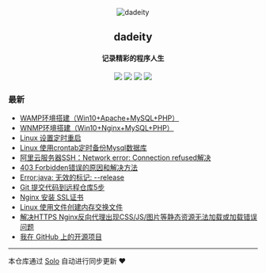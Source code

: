 <p align="center"><img alt="dadeity" src="https://avatars1.githubusercontent.com/u/42400738?v=4"></p><h2 align="center">
dadeity
</h2>

<h4 align="center">记录精彩的程序人生</h4>
<p align="center"><a title="dadeity" target="_blank" href="https://github.com/dadeity/solo-blog"><img src="https://img.shields.io/github/last-commit/dadeity/solo-blog.svg?style=flat-square&color=FF9900"></a>
<a title="GitHub repo size in bytes" target="_blank" href="https://github.com/dadeity/solo-blog"><img src="https://img.shields.io/github/repo-size/dadeity/solo-blog.svg?style=flat-square"></a>
<a title="Solo Version" target="_blank" href="https://github.com/b3log/solo/releases"><img src="https://img.shields.io/badge/solo-3.6.5-f1e05a.svg?style=flat-square&color=blueviolet"></a>
<a title="Hits" target="_blank" href="https://github.com/b3log/hits"><img src="https://hits.b3log.org/dadeity/solo-blog.svg"></a></p>

### 最新

* [WAMP环境搭建（Win10+Apache+MySQL+PHP）](https://www.dduan.site/articles/2019/11/04/1572836112534.html)
* [WNMP环境搭建（Win10+Nginx+MySQL+PHP）](https://www.dduan.site/articles/2019/10/31/1572502254745.html)
* [Linux 设置定时重启](https://www.dduan.site/articles/2019/10/29/1572343601696.html)
* [ Linux 使用crontab定时备份Mysql数据库](https://www.dduan.site/articles/2019/10/29/1572341332608.html)
* [阿里云服务器SSH：Network error: Connection refused解决](https://www.dduan.site/articles/2019/10/29/1572339964561.html)
* [403 Forbidden错误的原因和解决方法](https://www.dduan.site/articles/2019/10/29/1572337464401.html)
* [Error:java: 无效的标记: --release](https://www.dduan.site/articles/2019/10/29/1572335774463.html)
* [Git 提交代码到远程仓库5步](https://www.dduan.site/articles/2019/10/29/1572335291416.html)
* [Nginx 安装 SSL证书](https://www.dduan.site/articles/2019/10/29/1572334566925.html)
* [Linux 使用文件创建内存交换文件](https://www.dduan.site/articles/2019/10/29/1572329950650.html)
* [解决HTTPS Nginx反向代理出现CSS/JS/图片等静态资源无法加载或加载错误问题](https://www.dduan.site/articles/2019/10/29/1572319332997.html)
* [我在 GitHub 上的开源项目](https://www.dduan.site/my-github-repos)



---

本仓库通过 [Solo](https://github.com/b3log/solo) 自动进行同步更新 ❤️ 